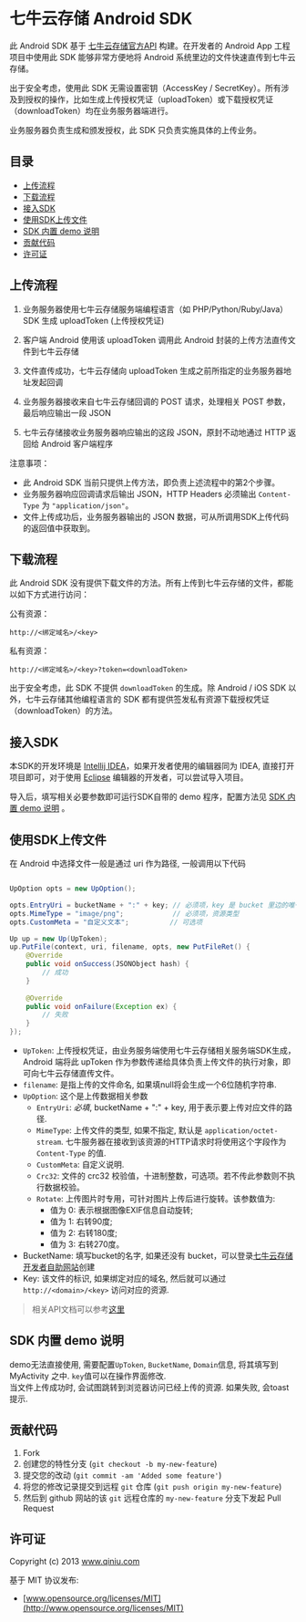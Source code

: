 
# 七牛云存储 Android SDK

此 Android SDK 基于 [七牛云存储官方API](http://docs.qiniutek.com/v3/api/) 构建。在开发者的 Android App 工程项目中使用此 SDK 能够非常方便地将 Android 系统里边的文件快速直传到七牛云存储。

出于安全考虑，使用此 SDK 无需设置密钥（AccessKey / SecretKey）。所有涉及到授权的操作，比如生成上传授权凭证（uploadToken）或下载授权凭证（downloadToken）均在业务服务器端进行。

业务服务器负责生成和颁发授权，此 SDK 只负责实施具体的上传业务。

## 目录

- [上传流程](#upload-flow)
- [下载流程](#download-flow)
- [接入SDK](#load)
- [使用SDK上传文件](#upload)
- [SDK 内置 demo 说明](#demo)
- [贡献代码](#contributing)
- [许可证](#license)

<a name="upload-flow"></a>

## 上传流程

1. 业务服务器使用七牛云存储服务端编程语言（如 PHP/Python/Ruby/Java）SDK 生成 uploadToken (上传授权凭证)

2. 客户端 Android 使用该 uploadToken 调用此 Android 封装的上传方法直传文件到七牛云存储

3. 文件直传成功，七牛云存储向 uploadToken 生成之前所指定的业务服务器地址发起回调

4. 业务服务器接收来自七牛云存储回调的 POST 请求，处理相关 POST 参数，最后响应输出一段 JSON

5. 七牛云存储接收业务服务器响应输出的这段 JSON，原封不动地通过 HTTP 返回给 Android 客户端程序


注意事项：

- 此 Android SDK 当前只提供上传方法，即负责上述流程中的第2个步骤。
- 业务服务器响应回调请求后输出 JSON，HTTP Headers 必须输出 `Content-Type` 为 `"application/json"`。
- 文件上传成功后，业务服务器输出的 JSON 数据，可从所调用SDK上传代码的返回值中获取到。


<a name="download-flow"></a>

## 下载流程

此 Android SDK 没有提供下载文件的方法。所有上传到七牛云存储的文件，都能以如下方式进行访问：

公有资源：

    http://<绑定域名>/<key>

私有资源：

    http://<绑定域名>/<key>?token=<downloadToken>

出于安全考虑，此 SDK 不提供 `downloadToken` 的生成。除 Android / iOS SDK 以外，七牛云存储其他编程语言的 SDK 都有提供签发私有资源下载授权凭证（downloadToken）的方法。

<a name="load"></a>

## 接入SDK

本SDK的开发环境是 [Intellij IDEA](http://www.jetbrains.com/idea/)，如果开发者使用的编辑器同为 IDEA, 直接打开项目即可，对于使用 [Eclipse](http://www.eclipse.org/) 编辑器的开发者，可以尝试导入项目。

导入后，填写相关必要参数即可运行SDK自带的 demo 程序，配置方法见 [SDK 内置 demo 说明](#demo) 。


<a name="upload"></a>

## 使用SDK上传文件

在 Android 中选择文件一般是通过 uri 作为路径, 一般调用以下代码

```java

UpOption opts = new UpOption();

opts.EntryUri = bucketName + ":" + key; // 必须项，key 是 bucket 里边的唯一索引
opts.MimeType = "image/png";            // 必须项，资源类型
opts.CustomMeta = "自定义文本";          // 可选项

Up up = new Up(UpToken);
up.PutFile(context, uri, filename, opts, new PutFileRet() {
	@Override
	public void onSuccess(JSONObject hash) {
		// 成功
	}
	
	@Override
	public void onFailure(Exception ex) {
		// 失败
	}
});

```

- `UpToken`: 上传授权凭证，由业务服务端使用七牛云存储相关服务端SDK生成，Android 端将此 upToken 作为参数传递给具体负责上传文件的执行对象，即可向七牛云存储直传文件。
- `filename`: 是指上传的文件命名, 如果填null将会生成一个6位随机字符串.
- `UpOption`: 这个是上传数据相关参数
	- `EntryUri`: *必填*, bucketName + ":" + key, 用于表示要上传对应文件的路径.
	- `MimeType`: 上传文件的类型, 如果不指定, 默认是 `application/octet-stream`. 七牛服务器在接收到该资源的HTTP请求时将使用这个字段作为 `Content-Type` 的值.
	- `CustomMeta`: 自定义说明.
	- `Crc32`: 文件的 crc32 校验值，十进制整数，可选项。若不传此参数则不执行数据校验。
	- `Rotate`: 上传图片时专用，可针对图片上传后进行旋转。该参数值为:
		- 值为 0: 表示根据图像EXIF信息自动旋转;
		- 值为 1: 右转90度;
		- 值为 2: 右转180度;
		- 值为 3: 右转270度。
- BucketName: 填写bucket的名字, 如果还没有 bucket，可以登录[七牛云存储开发者自助网站](https://dev.qiniutek.com/buckets/new)创建
- Key: 该文件的标识, 如果绑定对应的域名, 然后就可以通过 `http://<domain>/<key>` 访问对应的资源.

> 相关API文档可以参考[这里](http://docs.qiniutek.com/v3/api/io/#apimultipartform-data)

<a name="demo"></a>

## SDK 内置 demo 说明

demo无法直接使用, 需要配置`UpToken`, `BucketName`, `Domain`信息, 将其填写到 MyActivity 之中.
`key`值可以在操作界面修改.   
当文件上传成功时, 会试图跳转到浏览器访问已经上传的资源. 如果失败, 会toast提示.


<a name="contributing"></a>

## 贡献代码

1. Fork
2. 创建您的特性分支 (`git checkout -b my-new-feature`)
3. 提交您的改动 (`git commit -am 'Added some feature'`)
4. 将您的修改记录提交到远程 `git` 仓库 (`git push origin my-new-feature`)
5. 然后到 github 网站的该 `git` 远程仓库的 `my-new-feature` 分支下发起 Pull Request

<a name="license"></a>

## 许可证

Copyright (c) 2013 www.qiniu.com

基于 MIT 协议发布:

* [www.opensource.org/licenses/MIT](http://www.opensource.org/licenses/MIT)
